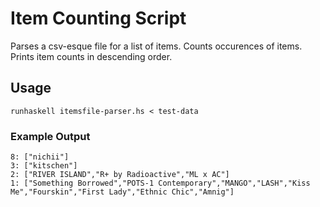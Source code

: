 # Item Counting Script

Parses a csv-esque file for a list of items.
Counts occurences of items.
Prints item counts in descending order.

## Usage
`runhaskell itemsfile-parser.hs < test-data`

### Example Output
```
8: ["nichii"]
3: ["kitschen"]
2: ["RIVER ISLAND","R+ by Radioactive","ML x AC"]
1: ["Something Borrowed","POTS-1 Contemporary","MANGO","LASH","Kiss Me","Fourskin","First Lady","Ethnic Chic","Amnig"]
```
